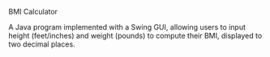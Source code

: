 BMI Calculator

A Java program implemented with a Swing GUI, allowing users to input height (feet/inches) and weight (pounds) to compute their BMI, displayed to two decimal places.
